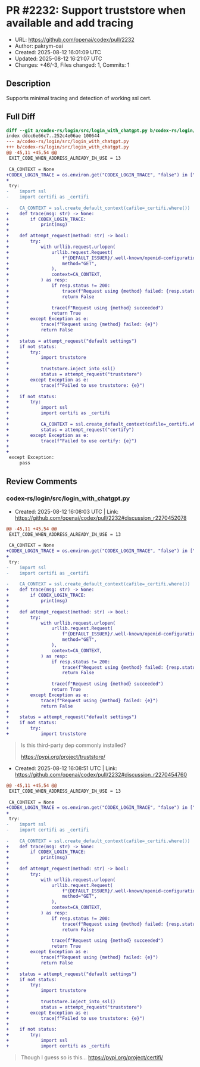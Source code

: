 # PR #2232: Support truststore when available and add tracing

- URL: https://github.com/openai/codex/pull/2232
- Author: pakrym-oai
- Created: 2025-08-12 16:01:09 UTC
- Updated: 2025-08-12 16:21:07 UTC
- Changes: +46/-3, Files changed: 1, Commits: 1

## Description

Supports minimal tracing and detection of working ssl cert.

## Full Diff

```diff
diff --git a/codex-rs/login/src/login_with_chatgpt.py b/codex-rs/login/src/login_with_chatgpt.py
index ddcc6e66c7..252c4e06ae 100644
--- a/codex-rs/login/src/login_with_chatgpt.py
+++ b/codex-rs/login/src/login_with_chatgpt.py
@@ -45,11 +45,54 @@
 EXIT_CODE_WHEN_ADDRESS_ALREADY_IN_USE = 13
 
 CA_CONTEXT = None
+CODEX_LOGIN_TRACE = os.environ.get("CODEX_LOGIN_TRACE", "false") in ["true", "1"]
+
 try:
-    import ssl
-    import certifi as _certifi
 
-    CA_CONTEXT = ssl.create_default_context(cafile=_certifi.where())
+    def trace(msg: str) -> None:
+        if CODEX_LOGIN_TRACE:
+            print(msg)
+
+    def attempt_request(method: str) -> bool:
+        try:
+            with urllib.request.urlopen(
+                urllib.request.Request(
+                    f"{DEFAULT_ISSUER}/.well-known/openid-configuration",
+                    method="GET",
+                ),
+                context=CA_CONTEXT,
+            ) as resp:
+                if resp.status != 200:
+                    trace(f"Request using {method} failed: {resp.status}")
+                    return False
+
+                trace(f"Request using {method} succeeded")
+                return True
+        except Exception as e:
+            trace(f"Request using {method} failed: {e}")
+            return False
+
+    status = attempt_request("default settings")
+    if not status:
+        try:
+            import truststore
+
+            truststore.inject_into_ssl()
+            status = attempt_request("truststore")
+        except Exception as e:
+            trace(f"Failed to use truststore: {e}")
+
+    if not status:
+        try:
+            import ssl
+            import certifi as _certifi
+
+            CA_CONTEXT = ssl.create_default_context(cafile=_certifi.where())
+            status = attempt_request("certify")
+        except Exception as e:
+            trace(f"Failed to use certify: {e}")
+
+
 except Exception:
     pass
```

## Review Comments

### codex-rs/login/src/login_with_chatgpt.py

- Created: 2025-08-12 16:08:03 UTC | Link: https://github.com/openai/codex/pull/2232#discussion_r2270452078

```diff
@@ -45,11 +45,54 @@
 EXIT_CODE_WHEN_ADDRESS_ALREADY_IN_USE = 13
 
 CA_CONTEXT = None
+CODEX_LOGIN_TRACE = os.environ.get("CODEX_LOGIN_TRACE", "false") in ["true", "1"]
+
 try:
-    import ssl
-    import certifi as _certifi
 
-    CA_CONTEXT = ssl.create_default_context(cafile=_certifi.where())
+    def trace(msg: str) -> None:
+        if CODEX_LOGIN_TRACE:
+            print(msg)
+
+    def attempt_request(method: str) -> bool:
+        try:
+            with urllib.request.urlopen(
+                urllib.request.Request(
+                    f"{DEFAULT_ISSUER}/.well-known/openid-configuration",
+                    method="GET",
+                ),
+                context=CA_CONTEXT,
+            ) as resp:
+                if resp.status != 200:
+                    trace(f"Request using {method} failed: {resp.status}")
+                    return False
+
+                trace(f"Request using {method} succeeded")
+                return True
+        except Exception as e:
+            trace(f"Request using {method} failed: {e}")
+            return False
+
+    status = attempt_request("default settings")
+    if not status:
+        try:
+            import truststore
```

> Is this third-party dep commonly installed?
> 
> https://pypi.org/project/truststore/

- Created: 2025-08-12 16:08:51 UTC | Link: https://github.com/openai/codex/pull/2232#discussion_r2270454760

```diff
@@ -45,11 +45,54 @@
 EXIT_CODE_WHEN_ADDRESS_ALREADY_IN_USE = 13
 
 CA_CONTEXT = None
+CODEX_LOGIN_TRACE = os.environ.get("CODEX_LOGIN_TRACE", "false") in ["true", "1"]
+
 try:
-    import ssl
-    import certifi as _certifi
 
-    CA_CONTEXT = ssl.create_default_context(cafile=_certifi.where())
+    def trace(msg: str) -> None:
+        if CODEX_LOGIN_TRACE:
+            print(msg)
+
+    def attempt_request(method: str) -> bool:
+        try:
+            with urllib.request.urlopen(
+                urllib.request.Request(
+                    f"{DEFAULT_ISSUER}/.well-known/openid-configuration",
+                    method="GET",
+                ),
+                context=CA_CONTEXT,
+            ) as resp:
+                if resp.status != 200:
+                    trace(f"Request using {method} failed: {resp.status}")
+                    return False
+
+                trace(f"Request using {method} succeeded")
+                return True
+        except Exception as e:
+            trace(f"Request using {method} failed: {e}")
+            return False
+
+    status = attempt_request("default settings")
+    if not status:
+        try:
+            import truststore
+
+            truststore.inject_into_ssl()
+            status = attempt_request("truststore")
+        except Exception as e:
+            trace(f"Failed to use truststore: {e}")
+
+    if not status:
+        try:
+            import ssl
+            import certifi as _certifi
```

> Though I guess so is this... https://pypi.org/project/certifi/